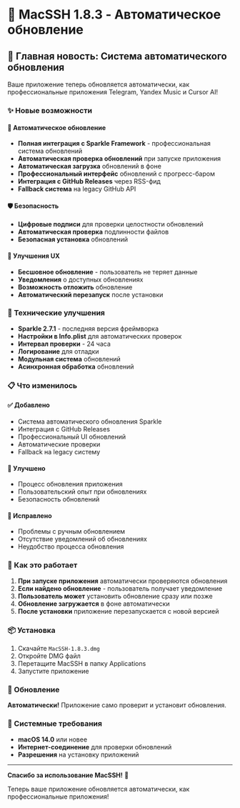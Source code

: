 # 🚀 MacSSH 1.8.3 - Автоматическое обновление

## 🎉 Главная новость: Система автоматического обновления

Ваше приложение теперь обновляется автоматически, как профессиональные приложения Telegram, Yandex Music и Cursor AI!

### ✨ Новые возможности

#### 🔄 Автоматическое обновление
- **Полная интеграция с Sparkle Framework** - профессиональная система обновлений
- **Автоматическая проверка обновлений** при запуске приложения
- **Автоматическая загрузка** обновлений в фоне
- **Профессиональный интерфейс** обновлений с прогресс-баром
- **Интеграция с GitHub Releases** через RSS-фид
- **Fallback система** на legacy GitHub API

#### 🛡️ Безопасность
- **Цифровые подписи** для проверки целостности обновлений
- **Автоматическая проверка** подлинности файлов
- **Безопасная установка** обновлений

#### 🎯 Улучшения UX
- **Бесшовное обновление** - пользователь не теряет данные
- **Уведомления** о доступных обновлениях
- **Возможность отложить** обновление
- **Автоматический перезапуск** после установки

### 🔧 Технические улучшения

- **Sparkle 2.7.1** - последняя версия фреймворка
- **Настройки в Info.plist** для автоматических проверок
- **Интервал проверки** - 24 часа
- **Логирование** для отладки
- **Модульная система** обновлений
- **Асинхронная обработка** обновлений

### 📋 Что изменилось

#### ✅ Добавлено
- Система автоматического обновления Sparkle
- Интеграция с GitHub Releases
- Профессиональный UI обновлений
- Автоматические проверки
- Fallback на legacy систему

#### 🔄 Улучшено
- Процесс обновления приложения
- Пользовательский опыт при обновлениях
- Безопасность обновлений

#### 🐛 Исправлено
- Проблемы с ручным обновлением
- Отсутствие уведомлений об обновлениях
- Неудобство процесса обновления

### 🚀 Как это работает

1. **При запуске приложения** автоматически проверяются обновления
2. **Если найдено обновление** - пользователь получает уведомление
3. **Пользователь может** установить обновление сразу или позже
4. **Обновление загружается** в фоне автоматически
5. **После установки** приложение перезапускается с новой версией

### 📦 Установка

1. Скачайте `MacSSH-1.8.3.dmg`
2. Откройте DMG файл
3. Перетащите MacSSH в папку Applications
4. Запустите приложение

### 🔄 Обновление

**Автоматически!** Приложение само проверит и установит обновления.

### 📝 Системные требования

- **macOS 14.0** или новее
- **Интернет-соединение** для проверки обновлений
- **Разрешения** на установку приложений

---

**Спасибо за использование MacSSH!** 🎉

Теперь ваше приложение обновляется автоматически, как профессиональные приложения!
